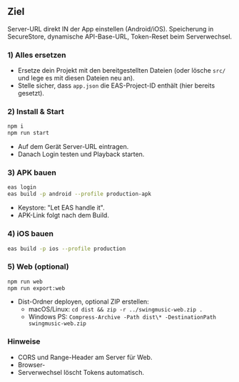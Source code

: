 ## Ziel
Server-URL direkt IN der App einstellen (Android/iOS). Speicherung in SecureStore, dynamische API-Base-URL, Token-Reset beim Serverwechsel.

### 1) Alles ersetzen
- Ersetze dein Projekt mit den bereitgestellten Dateien (oder lösche `src/` und lege es mit diesen Dateien neu an).
- Stelle sicher, dass `app.json` die EAS-Project-ID enthält (hier bereits gesetzt).

### 2) Install & Start
```bash
npm i
npm run start
```
- Auf dem Gerät Server-URL eintragen.
- Danach Login testen und Playback starten.

### 3) APK bauen
```bash
eas login
eas build -p android --profile production-apk
```
- Keystore: "Let EAS handle it".
- APK-Link folgt nach dem Build.

### 4) iOS bauen
```bash
eas build -p ios --profile production
```

### 5) Web (optional)
```bash
npm run web
npm run export:web
```
- Dist-Ordner deployen, optional ZIP erstellen:
  - macOS/Linux: `cd dist && zip -r ../swingmusic-web.zip .`
  - Windows PS: `Compress-Archive -Path dist\* -DestinationPath swingmusic-web.zip`

### Hinweise
- CORS und Range-Header am Server für Web.
- Browser-<audio> sendet keine Authorization-Header: Cookie-Session oder signierte URLs verwenden.
- Serverwechsel löscht Tokens automatisch.